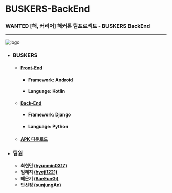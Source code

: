 # BUSKERS-BackEnd

### WANTED [해, 커리어] 해커톤 팀프로젝트 - BUSKERS BackEnd

---

![logo](https://github.com/hyunmin0317/BUSKERS-FrontEnd/blob/master/github/logo.jpg?raw=true)

* ### BUSKERS

  * #### [Front-End](https://github.com/hyunmin0317/BUSKERS-FrontEnd)

    * #### Framework: Android

    * #### Language: Kotlin

  * #### [Back-End](https://github.com/hyunmin0317/BUSKERS-BackEnd)

    * #### Framework: Django

    * #### Language: Python

  * #### [APK 다운로드](https://github.com/hyunmin0317/BUSKERS-FrontEnd/blob/master/github/BUSKERS.apk?raw=true)

* ### 팀원

  * **최현민 [(hyunmin0317)](https://github.com/hyunmin0317?tab=repositories)**
  * **임혜지 [(hyeji1221)](https://github.com/hyeji1221)**
  * **배은기 [(BaeEunGi)](https://github.com/BaeEunGi)**
  * **안선정 [(sunjungAn)](https://github.com/sunjungAn)**
